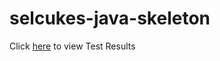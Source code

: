 # selcukes-java-skeleton
Click [here](https://selcukes.github.io/selcukes-java-skeleton/extent-reports/) to view Test Results

